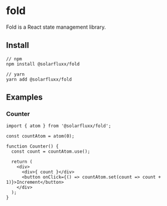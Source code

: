 # fold
Fold is a React state management library.

## Install
```
// npm
npm install @solarfluxx/fold

// yarn
yarn add @solarfluxx/fold
```

## Examples

### Counter
```tsx
import { atom } from '@solarfluxx/fold';

const countAtom = atom(0);

function Counter() {
  const count = countAtom.use();
  
  return (
    <div>
      <div>{ count }</div>
      <button onClick={() => countAtom.set(count => count + 1)}>Increment</button>
    </div>
  );
}
```
